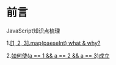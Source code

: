 # 前言
JavaScript知识点梳理

1.[[1, 2, 3].map(paeseInt) what & why?](https://github.com/fuhangyy/JavaScrip-Blog/issues/1) 

2.[如何使(a == 1 && a == 2 && a == 3)成立]()
